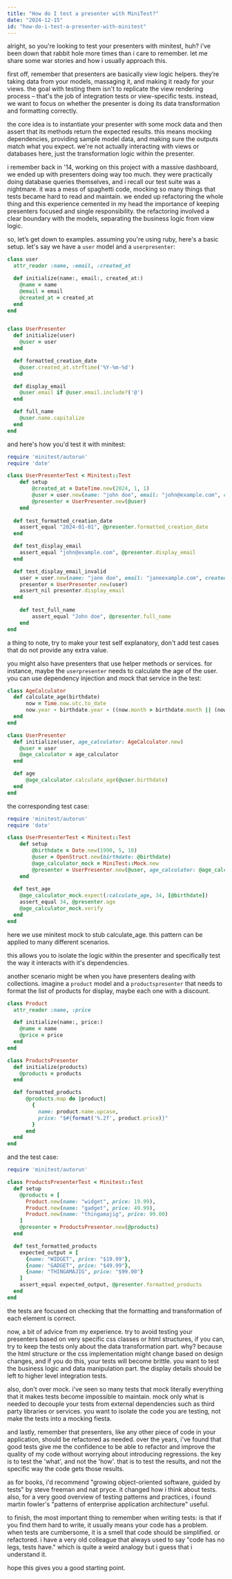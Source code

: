 ```yaml
---
title: "How do I test a presenter with MiniTest?"
date: "2024-12-15"
id: "how-do-i-test-a-presenter-with-minitest"
---
```


alright, so you're looking to test your presenters with minitest, huh? i've been down that rabbit hole more times than i care to remember. let me share some war stories and how i usually approach this.

first off, remember that presenters are basically view logic helpers. they’re taking data from your models, massaging it, and making it ready for your views. the goal with testing them isn't to replicate the view rendering process – that's the job of integration tests or view-specific tests. instead, we want to focus on whether the presenter is doing its data transformation and formatting correctly.

the core idea is to instantiate your presenter with some mock data and then assert that its methods return the expected results. this means mocking dependencies, providing sample model data, and making sure the outputs match what you expect. we're not actually interacting with views or databases here, just the transformation logic within the presenter.

i remember back in '14, working on this project with a massive dashboard, we ended up with presenters doing way too much. they were practically doing database queries themselves, and i recall our test suite was a nightmare. it was a mess of spaghetti code, mocking so many things that tests became hard to read and maintain. we ended up refactoring the whole thing and this experience cemented in my head the importance of keeping presenters focused and single responsibility. the refactoring involved a clear boundary with the models, separating the business logic from view logic.

so, let’s get down to examples. assuming you're using ruby, here's a basic setup. let's say we have a `user` model and a `userpresenter`:

```ruby
class user
  attr_reader :name, :email, :created_at

  def initialize(name:, email:, created_at:)
    @name = name
    @email = email
    @created_at = created_at
  end
end


class UserPresenter
  def initialize(user)
    @user = user
  end

  def formatted_creation_date
    @user.created_at.strftime('%Y-%m-%d')
  end

  def display_email
    @user.email if @user.email.include?('@')
  end

  def full_name
    @user.name.capitalize
  end
end
```

and here's how you'd test it with minitest:

```ruby
require 'minitest/autorun'
require 'date'

class UserPresenterTest < Minitest::Test
    def setup
        @created_at = DateTime.new(2024, 1, 1)
        @user = user.new(name: "john doe", email: "john@example.com", created_at: @created_at)
        @presenter = UserPresenter.new(@user)
    end
  
  def test_formatted_creation_date
    assert_equal "2024-01-01", @presenter.formatted_creation_date
  end

  def test_display_email
    assert_equal "john@example.com", @presenter.display_email
  end

  def test_display_email_invalid
    user = user.new(name: "jane doe", email: "janeexample.com", created_at: @created_at)
    presenter = UserPresenter.new(user)
    assert_nil presenter.display_email
  end
    
    def test_full_name
        assert_equal "John doe", @presenter.full_name
    end
end
```
a thing to note, try to make your test self explanatory, don't add test cases that do not provide any extra value.

you might also have presenters that use helper methods or services. for instance, maybe the `userpresenter` needs to calculate the age of the user. you can use dependency injection and mock that service in the test:

```ruby
class AgeCalculator
  def calculate_age(birthdate)
      now = Time.now.utc.to_date
      now.year - birthdate.year - ((now.month > birthdate.month || (now.month == birthdate.month && now.day >= birthdate.day)) ? 0 : 1)
  end
end

class UserPresenter
  def initialize(user, age_calculator: AgeCalculator.new)
    @user = user
    @age_calculator = age_calculator
  end

  def age
      @age_calculator.calculate_age(@user.birthdate)
  end
end

```
the corresponding test case:

```ruby
require 'minitest/autorun'
require 'date'

class UserPresenterTest < Minitest::Test
    def setup
        @birthdate = Date.new(1990, 5, 10)
        @user = OpenStruct.new(birthdate: @birthdate)
        @age_calculator_mock = MiniTest::Mock.new
        @presenter = UserPresenter.new(@user, age_calculator: @age_calculator_mock)
    end
  
  def test_age
    @age_calculator_mock.expect(:calculate_age, 34, [@birthdate])
    assert_equal 34, @presenter.age
    @age_calculator_mock.verify
  end
end
```

here we use minitest mock to stub calculate_age. this pattern can be applied to many different scenarios.

this allows you to isolate the logic within the presenter and specifically test the way it interacts with it's dependencies.

another scenario might be when you have presenters dealing with collections. imagine a `product` model and a `productspresenter` that needs to format the list of products for display, maybe each one with a discount.

```ruby
class Product
  attr_reader :name, :price

  def initialize(name:, price:)
    @name = name
    @price = price
  end
end

class ProductsPresenter
  def initialize(products)
    @products = products
  end

  def formatted_products
      @products.map do |product|
        {
          name: product.name.upcase,
          price: "$#{format('%.2f', product.price)}"
        }
      end
  end
end
```

and the test case:

```ruby
require 'minitest/autorun'

class ProductsPresenterTest < Minitest::Test
  def setup
    @products = [
      Product.new(name: "widget", price: 19.99),
      Product.new(name: "gadget", price: 49.99),
      Product.new(name: "thingamajig", price: 99.00)
    ]
    @presenter = ProductsPresenter.new(@products)
  end

  def test_formatted_products
    expected_output = [
      {name: "WIDGET", price: "$19.99"},
      {name: "GADGET", price: "$49.99"},
      {name: "THINGAMAJIG", price: "$99.00"}
    ]
    assert_equal expected_output, @presenter.formatted_products
  end
end
```
the tests are focused on checking that the formatting and transformation of each element is correct.

now, a bit of advice from my experience. try to avoid testing your presenters based on very specific css classes or html structures, if you can, try to keep the tests only about the data transformation part. why? because the html structure or the css implementation might change based on design changes, and if you do this, your tests will become brittle. you want to test the business logic and data manipulation part. the display details should be left to higher level integration tests.

also, don't over mock. i've seen so many tests that mock literally everything that it makes tests become impossible to maintain. mock only what is needed to decouple your tests from external dependencies such as third party libraries or services. you want to isolate the code you are testing, not make the tests into a mocking fiesta.

and lastly, remember that presenters, like any other piece of code in your application, should be refactored as needed. over the years, i've found that good tests give me the confidence to be able to refactor and improve the quality of my code without worrying about introducing regressions. the key is to test the 'what', and not the 'how'. that is to test the results, and not the specific way the code gets those results.

as for books, i'd recommend "growing object-oriented software, guided by tests" by steve freeman and nat pryce. it changed how i think about tests. also, for a very good overview of testing patterns and practices, i found martin fowler's "patterns of enterprise application architecture" useful.

to finish, the most important thing to remember when writing tests: is that if you find them hard to write, it usually means your code has a problem. when tests are cumbersome, it is a smell that code should be simplified. or refactored. i have a very old colleague that always used to say "code has no legs, tests have." which is quite a weird analogy but i guess that i understand it.

hope this gives you a good starting point.
